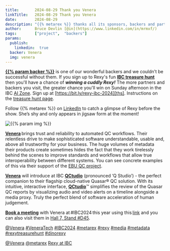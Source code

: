 ```yaml
---
title:       2024-08-29 Thank you Venera
linkTitle:   2024-08-29 Thank you Venera
date:        2024-08-29
description: "{{% metarex %}} thanks all its sponsors, backers and partners"
author:      Bruce Devlin [@in](https://www.linkedin.com/in/mrmxf/)
tags:        ["project",  "backers"]
params:
  publish:
    linkedin:  true
  backer: Venera
  img: venera
---
```


**[{{% param backer %}}][web]** is one of our wonderful backers and we couldn’t
be successful without them. If you sign up to Rexy's fun **[IBC treasure
hunt][ths]** then you'll have a chance of ***winning a cuddly Rexy!*** The more
partners and backers you visit, the greater chance you'll win on Sunday
afternoon in the IBC [AI Zone][rxydraw]. Sign up at
[https://bit.ly/rexy-ibc-2024][ths]. Instructions on the [treasure hunt
page][thp].

Follow {{% metarex %}} on [LinkedIn][limrx] to catch a glimpse of Rexy before
the show. She’s shy and only appears in jigsaw form at the moment!

<img  class="ui centered bordered rounded image" src="featured-{{% param img %}}.png" alt="{{% param img %}}">

**[Venera][web]** brings trust and reliability to automated QC workflows. Their
relentless drive to make sophisticated software understandable, usable and,
above all trustworthy for your business. The huge volumes of metadata their
products create sometimes hides the fact that they work tirelessly behind the
scenes to improve standards and workflows that allow true interoperability
between different systems. You can see concrete examples of this via their
support of the [EBU QC project][ebuqc].

**[Venera][web]** will introduce at IBC **[QCtudio][qc]** (pronounced ‘Q
Studio’) - the perfect companion to their flagship cloud-native Quasar® QC
solution. With its intuitive, interactive interface, **[QCtudio][qc]**™
simplifies the review of the Quasar QC reports by visualizing audio and video
alerts on a timeline alongside a media proxy. Truly the perfect blend of
software acceleration of human judgement.

**[Book a meeting][meet]** with Venera at #IBC2024 this year using
this [link][meet] and you can also visit them in [Hall 7, Stand #D45][7.D45].

[@Venera](https://www.linkedin.com/company/venera-technologies/)
[#VeneraTech](https://www.linkedin.com/search/results/all/?keywords=%23VeneraTech)
[#IBC2024](https://www.linkedin.com/search/results/all/?keywords=%23IBC2024)
[#metarex](https://www.linkedin.com/search/results/all/?keywords=%23metarex)
[#rexy](https://www.linkedin.com/search/results/all/?keywords=%23rexy)
[#media](https://www.linkedin.com/search/results/all/?keywords=%23media)
[#metadata](https://www.linkedin.com/search/results/all/?keywords=%23metadata)
[#rexytreasurehunt](https://www.linkedin.com/search/results/all/?keywords=%23rexytreasurehunt)
[#dinorexy](https://www.linkedin.com/search/results/all/?keywords=%23dinorexy)

<i class="linkedin icon"></i>[@Venera](https://www.linkedin.com/company/venera-technologies/)
<i class="linkedin icon"></i>[@metarex][limrx]
<i class="linkedin icon"></i>[Rexy at IBC][lirxy]

[web]:    https://www.veneratech.com/
[qc]:     https://www.veneratech.com/qctudio/
[ebuqc]:  https://qc.ebu.io/
[meet]:   https://www.veneratech.com/ibc2024
[7.D45]:  https://ibc2024.mapyourshow.com/8_0/floorplan/?hallID=C&selectedBooth=7.D45

[limrx]:   https://uk.linkedin.com/company/metarex-media
[lirxy]:   https://www.linkedin.com/search/results/all/?keywords=%23ibc20024%20%23metarex%20%23rexy
[rxydraw]: https://ibc2024.mapyourshow.com/8_0/floorplan/?st=keyword&hallID=J&sv=V-NOVA&selectedBooth=14.AI03
[ths]:     https://bit.ly/rexy-ibc-2024
[thp]:     /project/treasure-hunt/
